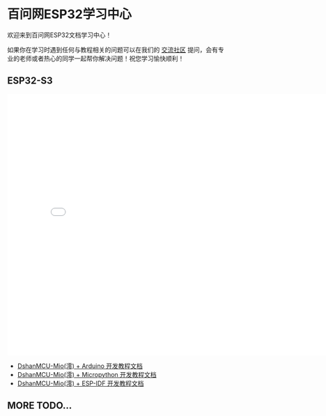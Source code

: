 # 百问网ESP32学习中心

欢迎来到百问网ESP32文档学习中心！

如果你在学习时遇到任何与教程相关的问题可以在我们的 [交流社区](https://forums.100ask.net/) 提问，会有专业的老师或者热心的同学一起帮你解决问题！祝您学习愉快顺利！

## ESP32-S3

<iframe src="//player.bilibili.com/player.html?aid=218024353&bvid=BV1Va411g7aY&cid=833784767&page=1" scrolling="no" border="0" width="800px" height="600px" frameborder="no" framespacing="0"> </iframe>

- [DshanMCU-Mio(澪) + Arduino 开发教程文档](DShanMCU-Mio/Arduino/chapter1.md)
- [DshanMCU-Mio(澪) + Micropython 开发教程文档](DShanMCU-Mio/Micropython/chapter1.md)
- [DshanMCU-Mio(澪) + ESP-IDF 开发教程文档](DShanMCU-Mio/ESP-IDF/chapter1.md)

## MORE TODO...
